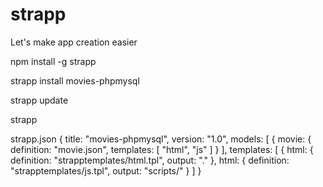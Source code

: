 strapp
======

Let's make app creation easier


npm install -g strapp

strapp install movies-phpmysql

strapp update

strapp

strapp.json
{
  title: "movies-phpmysql",
  version: "1.0",
  models: [ {
    movie: {
      definition: "movie.json",
      templates: [ "html", "js" ]
    }
  ],
  templates: [ {
    html: {
      definition: "strapptemplates/html.tpl",
      output: "."
    },
    html: {
      definition: "strapptemplates/js.tpl",
      output: "scripts/"
    }
  ]
}
